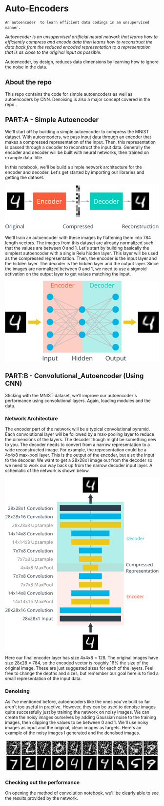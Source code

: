 # Auto-Encoders
`An autoencoder  to learn efficient data codings in an unsupervised manner.`

_Autoencoder is an unsupervised artificial neural network that learns how to efficiently compress and encode data then learns how to reconstruct the data back from the reduced encoded representation to a representation that is as close to the original input as possible._

Autoencoder, by design, reduces data dimensions by learning how to ignore the noise in the data.

## About the repo

This repo contains the code for simple autoencoders as well as autoencoders by CNN.
Denoising is also a major concept covered in the repo .

## PART:A - Simple Autoencoder


We'll start off by building a simple autoencoder to compress the MNIST dataset. With autoencoders, we pass input data through an encoder that makes a compressed representation of the input. Then, this representation is passed through a decoder to reconstruct the input data. Generally the encoder and decoder will be built with neural networks, then trained on example data. title

In this notebook, we'll be build a simple network architecture for the encoder and decoder. Let's get started by importing our libraries and getting the dataset.

![Simple Autoencoder](https://github.com/Ratna04priya/Auto-Encoders/blob/master/images/autoencoder_1.png)

We'll train an autoencoder with these images by flattening them into 784 length vectors. The images from this dataset are already normalized such that the values are between 0 and 1. Let's start by building basically the simplest autoencoder with a single Relu hidden layer. This layer will be used as the compressed representation. Then, the encoder is the input layer and the hidden layer. The decoder is the hidden layer and the output layer. Since the images are normalized between 0 and 1, we need to use a sigmoid activation on the output layer to get values matching the input.

![Structure](https://github.com/Ratna04priya/Auto-Encoders/blob/master/images/simple_autoencoder.png)


## PART:B - Convolutional_Autoencoder (Using CNN)

 Sticking with the MNIST dataset, we'll improve our autoencoder's performance using convolutional layers. Again, loading modules and the data.
 
 
 ### Network Architecture

The encoder part of the network will be a typical convolutional pyramid. Each convolutional layer will be followed by a max-pooling layer to reduce the dimensions of the layers. The decoder though might be something new to you. The decoder needs to convert from a narrow representation to a wide reconstructed image. For example, the representation could be a 4x4x8 max-pool layer. This is the output of the encoder, but also the input to the decoder. We want to get a 28x28x1 image out from the decoder so we need to work our way back up from the narrow decoder input layer. A schematic of the network is shown below.

![convolutional_autoencoder.png](https://github.com/Ratna04priya/Auto-Encoders/blob/master/images/convolutional_autoencoder.png)

Here our final encoder layer has size 4x4x8 = 128. The original images have size 28x28 = 784, so the encoded vector is roughly 16% the size of the original image. These are just suggested sizes for each of the layers. Feel free to change the depths and sizes, but remember our goal here is to find a small representation of the input data.

### Denoising

As I've mentioned before, autoencoders like the ones you've built so far aren't too useful in practive. However, they can be used to denoise images quite successfully just by training the network on noisy images. We can create the noisy images ourselves by adding Gaussian noise to the training images, then clipping the values to be between 0 and 1. We'll use noisy images as input and the original, clean images as targets. Here's an example of the noisy images I generated and the denoised images.

![Denoising](https://github.com/Ratna04priya/Auto-Encoders/blob/master/images/denoising.png)

### Checking out the performance

On opening the method of convolution notebook, we'll be clearly able to see the results provided by the network.


